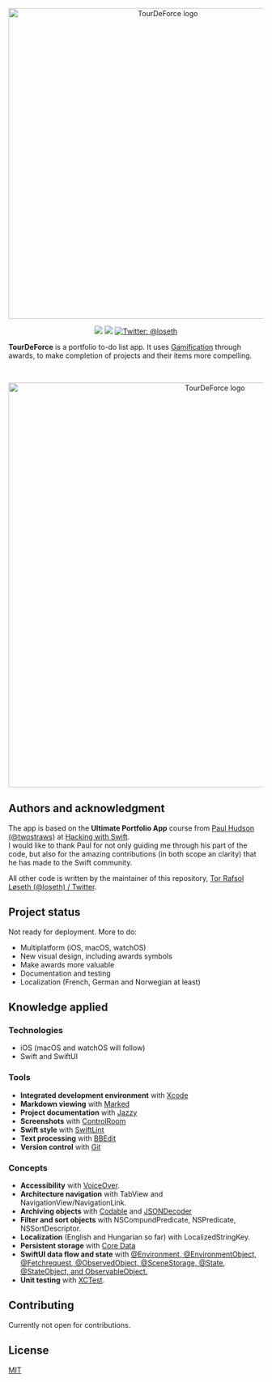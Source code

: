 <p align="center">
    <img src="https://www.infovital.no/tourdeforce/logo.png" alt="TourDeForce logo" width="614" maxHeight="171" />
</p>

<p align="center">
    <img src="https://img.shields.io/badge/iOS-14.0+-blue.svg" />
    <img src="https://img.shields.io/badge/Swift-5.0-brightgreen.svg" />
    <a href="https://twitter.com/loseth">
        <img src="https://img.shields.io/badge/Contact-@loseth-lightgrey.svg?style=flat" alt="Twitter: @loseth" />
    </a>
</p>

**TourDeForce** is a portfolio to-do list app.
It uses [Gamification](https://en.wikipedia.org/wiki/Gamification) through awards, to make completion of projects and their items more compelling. 

<br>

<p align="center">
    <img src="https://www.infovital.no/tourdeforce/promo.png" alt="TourDeForce logo" width="800" maxHeight="171" />
</p>

## Authors and acknowledgment
The app is based on the **Ultimate Portfolio App** course from [Paul Hudson (@twostraws)](https://twitter.com/twostraws) at [Hacking with Swift](https://www.hackingwithswift.com/).  
I would like to thank Paul for not only guiding me through his part of the code, but also for the amazing contributions (in both scope an clarity) that he has made to the Swift community.

All other code is written by the maintainer of this repository, [Tor Rafsol Løseth (@loseth) / Twitter](https://twitter.com/loseth).

## Project status
Not ready for deployment. More to do:

- Multiplatform (iOS, macOS, watchOS)
- New visual design, including awards symbols
- Make awards more valuable
- Documentation and testing
- Localization (French, German and Norwegian at least)

## Knowledge applied

### Technologies

- iOS (macOS and watchOS will follow)
- Swift and SwiftUI

### Tools

- **Integrated development environment** with [Xcode](https://developer.apple.com/xcode/)
- **Markdown viewing** with [Marked](https://marked2app.com/)
- **Project documentation** with [Jazzy](https://github.com/realm/jazzy)
- **Screenshots** with [ControlRoom](https://github.com/twostraws/ControlRoom)
- **Swift style** with [SwiftLint](https://github.com/realm/SwiftLint)
- **Text processing** with [BBEdit](https://www.barebones.com/products/bbedit/)
- **Version control** with [Git](https://git-scm.com/)

### Concepts

- **Accessibility** with [VoiceOver](https://www.apple.com/accessibility/vision/).
- **Architecture navigation** with TabView and NavigationView/NavigationLink.
- **Archiving objects** with [Codable](https://developer.apple.com/documentation/swift/codable) and [JSONDecoder](https://developer.apple.com/documentation/foundation/jsondecoder)
- **Filter and sort objects** with NSCompundPredicate, NSPredicate, NSSortDescriptor.
- **Localization** (English and Hungarian so far) with LocalizedStringKey.
- **Persistent storage** with [Core Data](https://developer.apple.com/documentation/coredata)
- **SwiftUI data flow and state** with [@Environment, @EnvironmentObject, @Fetchrequest, @ObservedObject, @SceneStorage, @State, @StateObject, and ObservableObject.](https://developer.apple.com/documentation/swiftui/state-and-data-flow)
- **Unit testing** with [XCTest](https://developer.apple.com/documentation/xctest).

## Contributing
Currently not open for contributions.

## License
[MIT](https://choosealicense.com/licenses/mit/)

<!--
- **App Architecture**
    - Launching
    - Onboarding
    - Loading
    - Modality
        - Fullscreen
        - Sheet
    - Navigation
        - Content/Experience-Driven
        - Flat
        - Hierarchical
    - Requesting Permission
    - Settings
- **User Interaction**
    - 3D Touch
    - Apple Pencil and Scribble
    - Audio
    - Authentication
    - Data Entry
    - Drag and Drop
    - Feedback
    - File Handling
    - Game Controllers
    - Gestures
    - Haptics
    - Near Field Communication
    - Pointers (iPadOS)
    - Undo and Redo
- **System Capabilities**
    - Augmented Reality
    - Home Screen Actions
    - Multitasking
    - Multiple Windows
    - Notifications
    - Printing
    - Quick Look
    - Ratings and Reviews
    - Screenshots
    - TV Providers
    - Widgets
- **Visual Design**
    - Adaptivity and Layout
    - Animation
    - Branding
    - Color
    - Dark Mode
    - Launch Screen
    - Materials
    - Terminology
    - Typography
    - Video
- **Icons and Images**
    - Image Size and Resolution
    - App Icon
    - Custom Icons
    - System Icons
- **Bars**
    - Navigation
    - Search
    - Sidebar
    - Status
    - Tab
    - Toolbar
- **Views**
    - Action
    - Activity/Share
    - Alert
    - Collection
    - Image
    - Page
    - Popover
    - Scroll
    - Split
    - Table
    - Text
    - Web
- **Controls**
    - Button
    - Color Well
    - Context Menu
    - Edit Menu
    - Label
    - Page
    - Picker
    - Progress Indicator
    - Pull-Down Menu
    - Refresh Content
    - Segmented
    - Slider
    - Stepper
    - Switch
    - Text Field
- **Application Navigation**
    - SwiftUI
        - NavigationView :white_check_mark:
        - TabView :white_check_mark:
- Design Patterns
-->